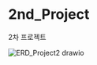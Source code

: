 # 2nd_Project
2차 프로젝트

![ERD_Project2 drawio](https://github.com/Programmers-2nd-Project/2nd_Project/assets/166678994/55ef02b6-bb9f-4184-9a72-27ebf95b4308)
